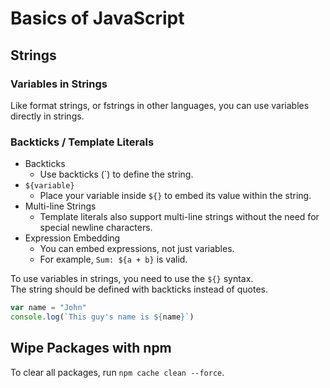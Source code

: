 
# Basics of JavaScript  

## Strings  

### Variables in Strings  
Like format strings, or fstrings in other languages, you can 
use variables directly in strings.


### Backticks / Template Literals

* Backticks
    * Use backticks (`) to define the string.
* `${variable}`
    * Place your variable inside `${}` to embed its value within the string.
* Multi-line Strings
    * Template literals also support multi-line strings without the need for special newline characters.
* Expression Embedding
    * You can embed expressions, not just variables.
    * For example, `Sum: ${a + b}` is valid.

To use variables in strings, you need to use the `${}` syntax.  
The string should be defined with backticks instead of quotes.  
```js
var name = "John"
console.log(`This guy's name is ${name}`)
```


## Wipe Packages with npm

To clear all packages, run `npm cache clean --force`.
